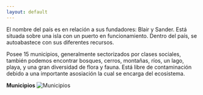 ```yaml
---
layout: default
---
```


El nombre del país es en relación a sus fundadores: Blair y Sander. Está situada sobre una isla con un puerto en funcionamiento. Dentro del país, se autoabastece con sus diferentes recursos. 

Posee 15 municipios, generalmente sectorizados por clases sociales, también podemos encontrar bosques, cerros, montañas, ríos, un lago, playa, y una gran diversidad de flora y fauna. Está libre de contaminación debido a una importante asosiación la cual se encarga del ecosistema.

**Municipios**
![Municipios](http://drive.google.com/uc?export=view&id=1Epa700f4dnzfc--o_4QIBB52znnhBG_h)
